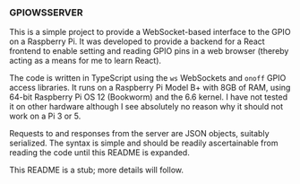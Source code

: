 ### GPIOWSSERVER

This is a simple project to provide a WebSocket-based interface to the GPIO on a Raspberry Pi. It was developed to provide a backend for a React frontend to enable setting and reading GPIO pins in a web browser (thereby acting as a means for me to learn React).

The code is written in TypeScript using the `ws` WebSockets and `onoff` GPIO access libraries. It runs on a Raspberry Pi Model B+ with 8GB of RAM, using 64-bit Raspberry Pi OS 12 (Bookworm) and the 6.6 kernel. I have not tested it on other hardware although I see absolutely no reason why it should not work on a Pi 3 or 5. 

Requests to and responses from the server are JSON objects, suitably serialized. The syntax is simple and should be readily ascertainable from reading the code until this README is expanded.

This README is a stub; more details will follow.
